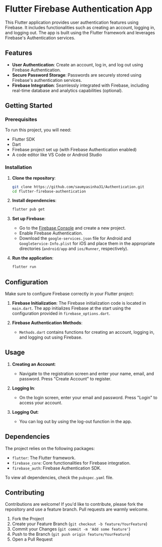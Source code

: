 
# Flutter Firebase Authentication App

This Flutter application provides user authentication features using Firebase. It includes functionalities such as creating an account, logging in, and logging out. The app is built using the Flutter framework and leverages Firebase's Authentication services.

## Features

- **User Authentication**: Create an account, log in, and log out using Firebase Authentication.
- **Secure Password Storage**: Passwords are securely stored using Firebase's authentication services.
- **Firebase Integration**: Seamlessly integrated with Firebase, including real-time database and analytics capabilities (optional).

## Getting Started

### Prerequisites

To run this project, you will need:

- Flutter SDK
- Dart
- Firebase project set up (with Firebase Authentication enabled)
- A code editor like VS Code or Android Studio

### Installation

1. **Clone the repository**:

   ```sh
   git clone https://github.com/saumyasinha31/Authentication.git
   cd flutter-firebase-authentication
   ```

2. **Install dependencies**:

   ```sh
   flutter pub get
   ```

3. **Set up Firebase**:

   - Go to the [Firebase Console](https://console.firebase.google.com/) and create a new project.
   - Enable Firebase Authentication.
   - Download the `google-services.json` file for Android and `GoogleService-Info.plist` for iOS and place them in the appropriate directories (`android/app` and `ios/Runner`, respectively).

4. **Run the application**:

   ```sh
   flutter run
   ```

## Configuration

Make sure to configure Firebase correctly in your Flutter project:

1. **Firebase Initialization**:
   The Firebase initialization code is located in `main.dart`. The app initializes Firebase at the start using the configuration provided in `firebase_options.dart`.

2. **Firebase Authentication Methods**:
   - `Methods.dart` contains functions for creating an account, logging in, and logging out using Firebase.

## Usage

1. **Creating an Account**:
   - Navigate to the registration screen and enter your name, email, and password. Press "Create Account" to register.

2. **Logging In**:
   - On the login screen, enter your email and password. Press "Login" to access your account.

3. **Logging Out**:
   - You can log out by using the log-out function in the app.

## Dependencies

The project relies on the following packages:

- `flutter`: The Flutter framework.
- `firebase_core`: Core functionalities for Firebase integration.
- `firebase_auth`: Firebase Authentication SDK.

To view all dependencies, check the `pubspec.yaml` file.

## Contributing

Contributions are welcome! If you'd like to contribute, please fork the repository and use a feature branch. Pull requests are warmly welcome.

1. Fork the Project
2. Create your Feature Branch (`git checkout -b feature/YourFeature`)
3. Commit your Changes (`git commit -m 'Add some feature'`)
4. Push to the Branch (`git push origin feature/YourFeature`)
5. Open a Pull Request

